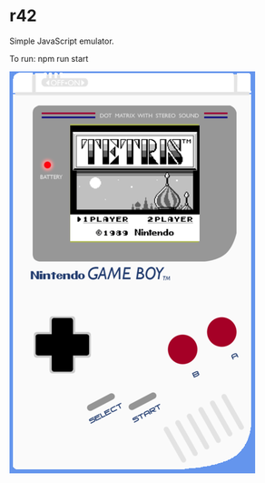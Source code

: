# r42

Simple JavaScript emulator.

To run:
npm run start

![alt tag](https://raw.githubusercontent.com/creative-berserkers/r42/master/emu42.png)
